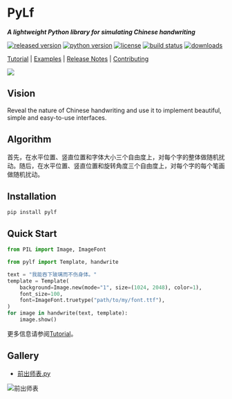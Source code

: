 # PyLf
___A lightweight Python library for simulating Chinese handwriting___

[![released version](https://img.shields.io/pypi/v/PyLf.svg)][pypi]
[![python version](https://img.shields.io/pypi/pyversions/PyLf.svg)][pypi]
[![license](https://img.shields.io/github/license/Gsllchb/PyLf.svg)][license]
[![build status](https://travis-ci.org/Gsllchb/PyLf.svg?branch=master)](https://travis-ci.org/Gsllchb/PyLf)
[![downloads](https://img.shields.io/pypi/dm/PyLf.svg)](https://pypistats.org/packages/pylf)

[Tutorial][tutorial] |
[Examples][examples] |
[Release Notes][release-notes] |
[Contributing][contributing]

![](https://github.com/Gsllchb/PyLf/blob/master/docs/images/slogan.png)

## Vision
Reveal the nature of Chinese handwriting and use it to implement beautiful, simple and easy-to-use interfaces.

## Algorithm
首先，在水平位置、竖直位置和字体大小三个自由度上，对每个字的整体做随机扰动。随后，在水平位置、竖直位置和旋转角度三个自由度上，对每个字的每个笔画做随机扰动。

## Installation
```console
pip install pylf
```

## Quick Start
```python
from PIL import Image, ImageFont

from pylf import Template, handwrite

text = "我能吞下玻璃而不伤身体。"
template = Template(
    background=Image.new(mode="1", size=(1024, 2048), color=1),
    font_size=100,
    font=ImageFont.truetype("path/to/my/font.ttf"),
)
for image in handwrite(text, template):
    image.show()

```
更多信息请参阅[Tutorial][tutorial]。

## Gallery
* [前出师表.py](https://github.com/Gsllchb/PyLf-examples/blob/master/examples/v3/%E5%89%8D%E5%87%BA%E5%B8%88%E8%A1%A8.py)

![前出师表](https://github.com/Gsllchb/PyLf-examples/blob/master/examples/v3/out/%E5%89%8D%E5%87%BA%E5%B8%88%E8%A1%A8.png)


[tutorial]: https://github.com/Gsllchb/PyLf/blob/master/docs/tutorial.md
[PIL]: http://www.pythonware.com/products/pil/
[Pillow]: http://python-pillow.org/
[examples]: https://github.com/Gsllchb/PyLf-examples
[release-notes]: https://github.com/Gsllchb/PyLf/blob/master/docs/release_notes.md
[pypi]: https://pypi.org/project/pylf/
[license]: https://github.com/Gsllchb/PyLf/blob/master/LICENSE
[contributing]: https://github.com/Gsllchb/PyLf/blob/master/.github/CONTRIBUTING.md
